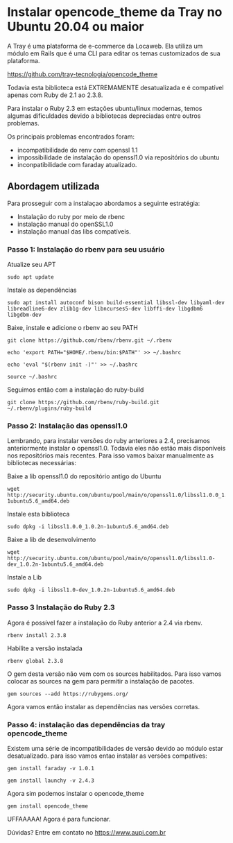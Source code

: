 # Instalar opencode_theme da Tray no Ubuntu 20.04 ou maior

A Tray é uma plataforma de e-commerce da Locaweb. Ela utiliza um módulo em Rails que é uma CLI para editar os temas customizados de sua plataforma.

https://github.com/tray-tecnologia/opencode_theme

Todavia esta biblioteca está EXTREMAMENTE desatualizada e é compatível apenas com Ruby de 2.1 ao 2.3.8.

Para instalar o Ruby 2.3 em estações ubuntu/linux modernas, temos algumas dificuldades devido a bibliotecas depreciadas entre outros problemas.

Os principais problemas encontrados foram:
- incompatibilidade do renv com openssl 1.1
- impossibilidade de instalação do openssl1.0 via repositórios do ubuntu
- inconpatibilidade com faraday atualizado.

## Abordagem utilizada
Para prosseguir com a instalaçao abordamos a seguinte estratégia:
- Instalação do ruby por meio de rbenc
- instalação manual do openSSL1.0
- instalação manual das libs compatíveis.

### Passo 1: Instalação do rbenv para seu usuário

Atualize seu APT

    sudo apt update

Instale as dependências

    sudo apt install autoconf bison build-essential libssl-dev libyaml-dev libreadline6-dev zlib1g-dev libncurses5-dev libffi-dev libgdbm6 libgdbm-dev

Baixe, instale e adicione o rbenv ao seu PATH

    git clone https://github.com/rbenv/rbenv.git ~/.rbenv

    echo 'export PATH="$HOME/.rbenv/bin:$PATH"' >> ~/.bashrc

    echo 'eval "$(rbenv init -)"' >> ~/.bashrc

    source ~/.bashrc

Seguimos então com a instalação do ruby-build

    git clone https://github.com/rbenv/ruby-build.git ~/.rbenv/plugins/ruby-build
    

### Passo 2: Instalação das openssl1.0
Lembrando, para instalar versões do ruby anteriores a 2.4, precisamos anteriormente instalar o openssl1.0. Todavia eles não estão mais disponíveis nos repositórios mais recentes. Para isso vamos baixar manualmente as bibliotecas necessárias:

Baixe a lib openssl1.0 do repositório antigo do Ubuntu

    wget http://security.ubuntu.com/ubuntu/pool/main/o/openssl1.0/libssl1.0.0_1.0.2n-1ubuntu5.6_amd64.deb
    
Instale esta biblioteca

    sudo dpkg -i libssl1.0.0_1.0.2n-1ubuntu5.6_amd64.deb

Baixe a lib de desenvolvimento

    wget http://security.ubuntu.com/ubuntu/pool/main/o/openssl1.0/libssl1.0-dev_1.0.2n-1ubuntu5.6_amd64.deb

Instale a Lib

    sudo dpkg -i libssl1.0-dev_1.0.2n-1ubuntu5.6_amd64.deb


### Passo 3 Instalação do Ruby 2.3
Agora é possível fazer a instalação do Ruby anterior a 2.4 via rbenv.

    rbenv install 2.3.8
    
Habilite a versão instalada

    rbenv global 2.3.8

O gem desta versão não vem com os sources habilitados. Para isso vamos colocar as sources na gem para permitir a instalação de pacotes.

    gem sources --add https://rubygems.org/

Agora vamos então instalar as dependências nas versões corretas.

### Passo 4: instalação das dependências da tray opencode_theme
Existem uma série de incompatibilidades de versão devido ao módulo estar desatualizado. para isso vamos entao instalar as versões compatíves:

    gem install faraday -v 1.0.1 
    
    gem install launchy -v 2.4.3

Agora sim podemos instalar o opencode_theme

    gem install opencode_theme
    
UFFAAAAA!
Agora é para funcionar.

Dúvidas? Entre em contato no
https://www.aupi.com.br




